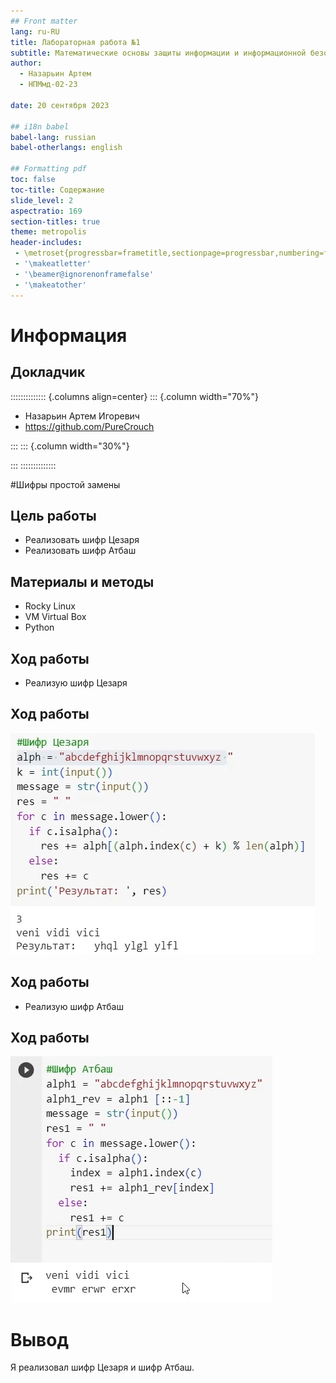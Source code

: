 ```yaml
---
## Front matter
lang: ru-RU
title: Лабораторная работа №1
subtitle: Математические основы защиты информации и информационной безопасности
author:
  - Назарьин Артем 
  - НПМмд-02-23
  
date: 20 сентября 2023

## i18n babel
babel-lang: russian
babel-otherlangs: english

## Formatting pdf
toc: false
toc-title: Содержание
slide_level: 2
aspectratio: 169
section-titles: true
theme: metropolis
header-includes:
 - \metroset{progressbar=frametitle,sectionpage=progressbar,numbering=fraction}
 - '\makeatletter'
 - '\beamer@ignorenonframefalse'
 - '\makeatother'
---
```


# Информация

## Докладчик

:::::::::::::: {.columns align=center}
::: {.column width="70%"}

  * Назарьин Артем Игоревич
  * <https://github.com/PureCrouch>

:::
::: {.column width="30%"}


:::
::::::::::::::

#Шифры простой замены

## Цель работы
- Реализовать шифр Цезаря
- Реализовать шифр Атбаш

## Материалы и методы
- Rocky Linux
- VM Virtual Box
- Python

## Ход работы
- Реализую шифр Цезаря

## Ход работы

![Шифр Цезаря](./image/1.png)

## Ход работы 
- Реализую шифр Атбаш

## Ход работы 

![Шифр Атбаш](./image/2.png)

# Вывод

Я реализовал шифр Цезаря и шифр Атбаш.

